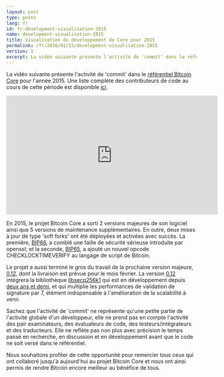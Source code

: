 ```yaml
---
layout: post
type: posts
lang: fr
id: fr-development-visualisation-2015
name: development-visualisation-2015
title: Visualisation du développement de Core pour 2015
permalink: /fr/2016/01/13/development-visualisation-2015
version: 1
excerpt: La vidéo suivante présente l'activité de 'commit' dans le référentiel Bitcoin Core au cours de l'année 2015.
---
```

La vidéo suivante présente l'activité de 'commit' dans le [référentiel Bitcoin Core][repository] pour l'année 2015.  Une liste complète des contributeurs de code au cours de cette période est disponible [ici][activity].

<iframe width="560" height="315" src="https://www.youtube.com/embed/FIt7GLxxIpY" frameborder="0" allowfullscreen> </iframe>

En 2015, le projet Bitcoin Core a sorti 2 versions majeures de son logiciel ainsi que 5 versions de maintenance supplémentaires. 
En outre, deux mises à jour de type 'soft forks' ont été déployées et activées avec succès.  La première, [BIP66], a comblé une faille de sécurité sérieuse introduite par openssl; et la seconde, [BIP65], a ajouté un nouvel opcode CHECKLOCKTIMEVERIFY au langage de script de Bitcoin.

Le projet a aussi terminé le gros du travail de la prochaine version majeure, [0.12], dont la livraison est prévue pour le mois février.  La version [0.12] intégrera la bibliothèque [libsecp256k1] qui est en développement depuis [deux ans et demi][secp_contributors], et qui multiplie les performances de validation de signature par 7, élément indispensable à l'amélioration de la scalabilité à venir. 

Sachez que l'activité de 'commit' ne représente qu'une petite partie de l'activité globale d'un développeur, elle ne prend pas en compte l'activité des pair examinateurs, des évaluateurs de code, des testeurs/intégrateurs et des traducteurs.  Elle ne reflète pas non plus avec précision le temps passé en recherche, en discussion et en développement avant que le code ne soit versé dans le référentiel.

Nous souhaitons profiter de cette opportunité pour remercier tous ceux qui ont collaboré jusqu'à aujourd'hui au projet Bitcoin Core et nous ont ainsi permis de rendre Bitcoin encore meilleur au bénéfice de tous.

[repository]: https://github.com/bitcoin/bitcoin
[activity]: https://github.com/bitcoin/bitcoin/graphs/contributors?from=2015-01-01&to=2016-01-01&type=c
[BIP65]: https://github.com/bitcoin/bips/blob/master/bip-0065.mediawiki
[BIP66]: https://github.com/bitcoin/bips/blob/master/bip-0066.mediawiki
[0.12]: https://github.com/bitcoin/bitcoin/blob/0.12/doc/release-notes.md
[libsecp256k1]: https://github.com/bitcoin/secp256k1
[secp_contributors]: https://github.com/bitcoin/secp256k1/graphs/contributors?from=2013-03-04&to=2015-12-01&type=c